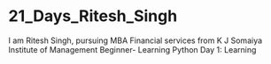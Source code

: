 # 21_Days_Ritesh_Singh
I am Ritesh Singh, pursuing MBA Financial services from K J Somaiya Institute of Management
Beginner- Learning Python
Day 1: Learning
